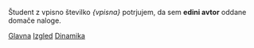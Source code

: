 Študent z vpisno številko _{vpisna}_ potrjujem, da sem __edini avtor__ oddane domače naloge.

[Glavna](https://rawgit.com/{študent}/stroboskop/master/stroboskop.html)
[Izgled](https://rawgit.com/{študent}/stroboskop/izgled/stroboskop.html)
[Dinamika](https://rawgit.com/{študent}/stroboskop/dinamika/stroboskop.html)